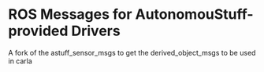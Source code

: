 # ROS Messages for AutonomouStuff-provided Drivers #

A fork of the astuff_sensor_msgs to get the derived_object_msgs to be used in carla
